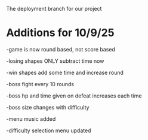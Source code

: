 The deployment branch for our project

# Additions for 10/9/25
-game is now round based, not score based

-losing shapes ONLY subtract time now

-win shapes add some time and increase round

-boss fight every 10 rounds

-boss hp and time given on defeat increases each time

-boss size changes with difficulty

-menu music added

-difficulty selection menu updated
